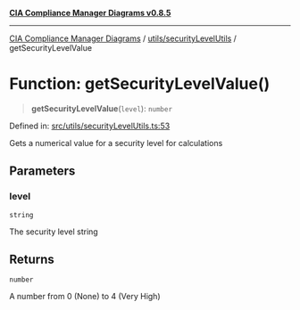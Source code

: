 [**CIA Compliance Manager Diagrams v0.8.5**](../../../README.md)

***

[CIA Compliance Manager Diagrams](../../../modules.md) / [utils/securityLevelUtils](../README.md) / getSecurityLevelValue

# Function: getSecurityLevelValue()

> **getSecurityLevelValue**(`level`): `number`

Defined in: [src/utils/securityLevelUtils.ts:53](https://github.com/Hack23/cia-compliance-manager/blob/b799ef22d9067d09cc69eaeddf109ac9dcdce934/src/utils/securityLevelUtils.ts#L53)

Gets a numerical value for a security level for calculations

## Parameters

### level

`string`

The security level string

## Returns

`number`

A number from 0 (None) to 4 (Very High)
